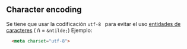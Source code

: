Character encoding
-------------
Se tiene que usar la codificación ```utf-8 ``` para evitar el uso [entidades de caracteres][11] ( ñ = ``&ntilde;``)
Ejemplo:
```html
  <meta charset="utf-8">
```
[11]:[http://librosweb.es/xhtml/capitulo_3/codificacion_de_caracteres.html]